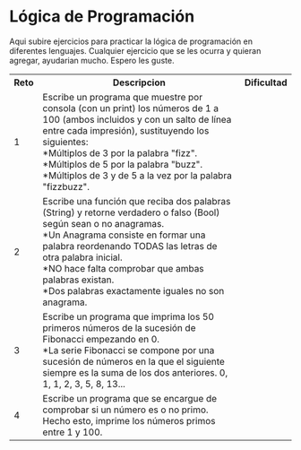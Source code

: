 # Lógica de Programación

Aqui subire ejercicios para practicar la lógica de programación en diferentes lenguajes.
Cualquier ejercicio que se les ocurra y quieran agregar, ayudarian mucho.
Espero les guste.

 <table>
  <tr>
    <th>Reto</th>
    <th>Descripcion</th>
    <th>Dificultad</th>
  </tr>
  <tr>
    <td>1</td>
    <td>Escribe un programa que muestre por consola (con un print) los números de 1 a 100 (ambos incluidos y con un salto de línea entre cada impresión), sustituyendo los siguientes:<br>
    *Múltiplos de 3 por la palabra "fizz".<br>
    *Múltiplos de 5 por la palabra "buzz".<br>
    *Múltiplos de 3 y de 5 a la vez por la palabra "fizzbuzz".</td>
    <td></td>
  </tr>
  <tr>
    <td>2</td>
    <td>Escribe una función que reciba dos palabras (String) y retorne verdadero o falso (Bool) según sean o no anagramas.<br>
    *Un Anagrama consiste en formar una palabra reordenando TODAS las letras de otra palabra inicial.<br>
    *NO hace falta comprobar que ambas palabras existan.<br>
    *Dos palabras exactamente iguales no son anagrama.</td>
    <td></td>
  </tr>
  <tr>
    <td>3</td>
    <td>Escribe un programa que imprima los 50 primeros números de la sucesión de Fibonacci empezando en 0.<br>
    *La serie Fibonacci se compone por una sucesión de números en la que el siguiente siempre es la suma de los dos anteriores. 0, 1, 1, 2, 3, 5, 8, 13...</td>
    <td></td>
  </tr>
  <tr>
    <td>4</td>
    <td>Escribe un programa que se encargue de comprobar si un número es o no primo. Hecho esto, imprime los números primos entre 1 y 100.</td>
    <td></td>
  </tr>
</table>
